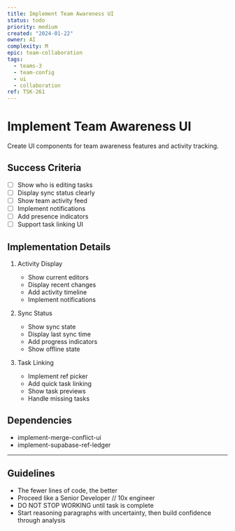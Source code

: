 ```yaml
---
title: Implement Team Awareness UI
status: todo
priority: medium
created: "2024-01-22"
owner: AI
complexity: M
epic: team-collaboration
tags:
  - teams-3
  - team-config
  - ui
  - collaboration
ref: TSK-261
---
```


# Implement Team Awareness UI

Create UI components for team awareness features and activity tracking.

## Success Criteria

- [ ] Show who is editing tasks
- [ ] Display sync status clearly
- [ ] Show team activity feed
- [ ] Implement notifications
- [ ] Add presence indicators
- [ ] Support task linking UI

## Implementation Details

1. Activity Display

   - Show current editors
   - Display recent changes
   - Add activity timeline
   - Implement notifications

2. Sync Status

   - Show sync state
   - Display last sync time
   - Add progress indicators
   - Show offline state

3. Task Linking
   - Implement ref picker
   - Add quick task linking
   - Show task previews
   - Handle missing tasks

## Dependencies

- implement-merge-conflict-ui
- implement-supabase-ref-ledger

---

## Guidelines

- The fewer lines of code, the better
- Proceed like a Senior Developer // 10x engineer
- DO NOT STOP WORKING until task is complete
- Start reasoning paragraphs with uncertainty, then build confidence through analysis

